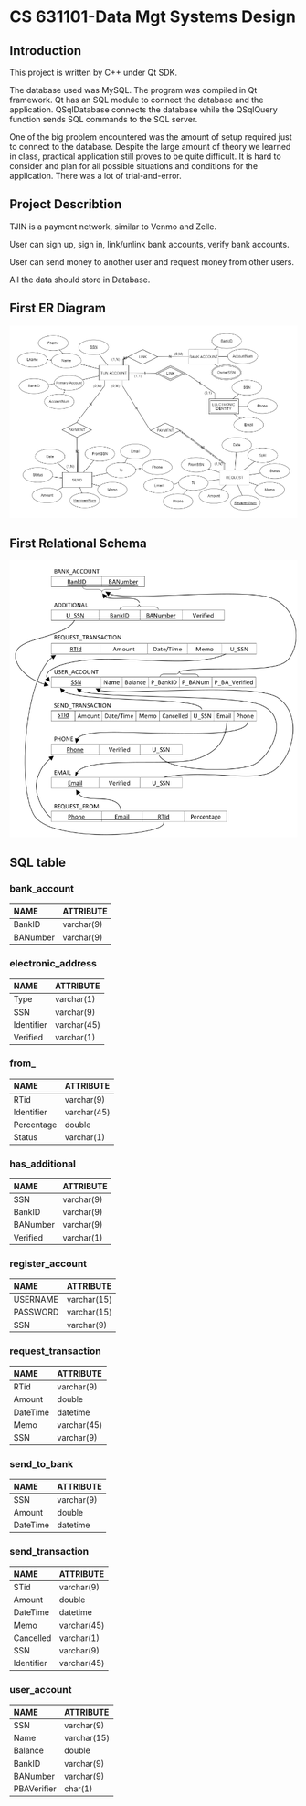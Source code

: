 # CS 631101-Data Mgt Systems Design
## Introduction
This project is written by C++ under Qt SDK.

The database used was MySQL. The program was compiled in Qt framework. Qt has an SQL module to connect the database and the application. QSqlDatabase connects the database while the QSqlQuery function sends SQL commands to the SQL server. 

One of the big problem encountered was the amount of setup required just to connect to the database. Despite the large amount of theory we learned in class, practical application still proves to be quite difficult. It is hard to consider and plan for all possible situations and conditions for the application. There was a lot of trial-and-error.

## Project Describtion
TJIN is a payment network, similar to Venmo and Zelle.

User can sign up, sign in, link/unlink bank accounts, verify bank accounts. 

User can send money to another user and request money from other users.

All the data should store in Database.

## First ER Diagram

![Teaser image](./erdiagram.png)

## First Relational Schema

![Teaser image](./relational_schema.png)

## SQL table

### bank_account
| NAME             | ATTRIBUTE
| :--------------  |:--------------  
| BankID           | varchar(9)
| BANumber         | varchar(9)

### electronic_address
| NAME       | ATTRIBUTE
| :-------   | :-------
| Type       | varchar(1)
| SSN        | varchar(9)
| Identifier | varchar(45)
| Verified   | varchar(1)

### from_
| NAME      | ATTRIBUTE
| :-------  | :-------
|RTid       | varchar(9)
|Identifier | varchar(45)
|Percentage | double
|Status     | varchar(1)

### has_additional
| NAME      | ATTRIBUTE
| :-------  | :-------
| SSN       | varchar(9)
| BankID    | varchar(9)
| BANumber  | varchar(9)
| Verified  | varchar(1)

### register_account
| NAME      | ATTRIBUTE
| :-------  | :-------
| USERNAME  | varchar(15)
| PASSWORD  | varchar(15)
| SSN       | varchar(9)

### request_transaction
| NAME      | ATTRIBUTE
| :-------  | :-------
| RTid      | varchar(9)
| Amount    | double
| DateTime  | datetime
| Memo      | varchar(45)
| SSN       | varchar(9)

### send_to_bank
| NAME      | ATTRIBUTE
| :-------  | :-------
| SSN       | varchar(9)
| Amount    | double
| DateTime  | datetime

### send_transaction
| NAME      | ATTRIBUTE
| :-------  | :-------
| STid      | varchar(9)
| Amount    | double
| DateTime  | datetime
| Memo      | varchar(45)
| Cancelled | varchar(1)
| SSN       | varchar(9)
| Identifier| varchar(45)

### user_account
| NAME       | ATTRIBUTE
| :-------   | :-------
| SSN        | varchar(9)
| Name       | varchar(15)
| Balance    | double
| BankID     | varchar(9)
| BANumber   | varchar(9)
| PBAVerifier| char(1)
